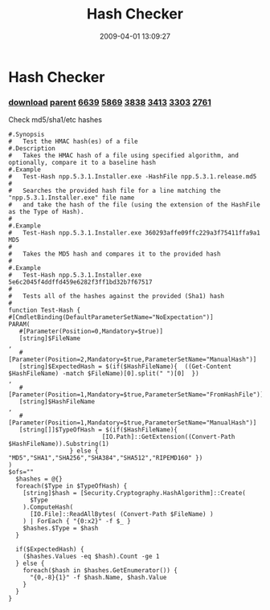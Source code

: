 ﻿---
pid:            989
parent:         988
children:       6639,5869,3838,3413,3303,2761
poster:         Joel Bennett
title:          Hash Checker
date:           2009-04-01 13:09:27
description:    Check md5/sha1/etc hashes
format:         posh
---

# Hash Checker

### [download](989.ps1) [parent](988.md) [6639](6639.md) [5869](5869.md) [3838](3838.md) [3413](3413.md) [3303](3303.md) [2761](2761.md)

Check md5/sha1/etc hashes

```posh
#.Synopsis
#   Test the HMAC hash(es) of a file
#.Description
#   Takes the HMAC hash of a file using specified algorithm, and optionally, compare it to a baseline hash
#.Example
#   Test-Hash npp.5.3.1.Installer.exe -HashFile npp.5.3.1.release.md5
# 
#   Searches the provided hash file for a line matching the "npp.5.3.1.Installer.exe" file name
#   and take the hash of the file (using the extension of the HashFile as the Type of Hash).
#
#.Example
#   Test-Hash npp.5.3.1.Installer.exe 360293affe09ffc229a3f75411ffa9a1 MD5
#
#   Takes the MD5 hash and compares it to the provided hash
#
#.Example
#   Test-Hash npp.5.3.1.Installer.exe 5e6c2045f4ddffd459e6282f3ff1bd32b7f67517 
#
#   Tests all of the hashes against the provided (Sha1) hash
#
function Test-Hash { 
#[CmdletBinding(DefaultParameterSetName="NoExpectation")]
PARAM(
   #[Parameter(Position=0,Mandatory=$true)]
   [string]$FileName
,
   #[Parameter(Position=2,Mandatory=$true,ParameterSetName="ManualHash")]
   [string]$ExpectedHash = $(if($HashFileName){  ((Get-Content $HashFileName) -match $FileName)[0].split(" ")[0]  })
,
   #[Parameter(Position=1,Mandatory=$true,ParameterSetName="FromHashFile")]
   [string]$HashFileName
,
   #[Parameter(Position=1,Mandatory=$true,ParameterSetName="ManualHash")]
   [string[]]$TypeOfHash = $(if($HashFileName){  
                          [IO.Path]::GetExtension((Convert-Path $HashFileName)).Substring(1) 
                 } else { "MD5","SHA1","SHA256","SHA384","SHA512","RIPEMD160" })
)
$ofs=""
  $hashes = @{}
  foreach($Type in $TypeOfHash) {
    [string]$hash = [Security.Cryptography.HashAlgorithm]::Create(
      $Type
    ).ComputeHash( 
      [IO.File]::ReadAllBytes( (Convert-Path $FileName) )
    ) | ForEach { "{0:x2}" -f $_ }
    $hashes.$Type = $hash
  }
  
  if($ExpectedHash) {
    ($hashes.Values -eq $hash).Count -ge 1
  } else {
    foreach($hash in $hashes.GetEnumerator()) {
      "{0,-8}{1}" -f $hash.Name, $hash.Value
    }        
  }
} 


```
